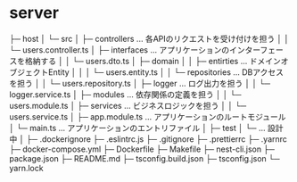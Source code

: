 # server
├─ host
│   └─ src
│        ├─ controllers                      ... 各APIのリクエストを受け付けを担う
│        │   └─ users.controller.ts
│        ├─ interfaces                       ... アプリケーションのインターフェースを格納する
│        │   └─ users.dto.ts
│        ├─ domain
│        │   ├─ entirties                    ... ドメインオブジェクトEntity
│        │   │   └─ users.entity.ts
│        │   └─ repositories                 ... DBアクセスを担う
│        │       └─ users.repository.ts
│        ├─ logger                           ... ログ出力を担う
│        │   └─ logger.service.ts
│        ├─ modules                          ... 依存関係の定義を担う
│        │   └─ users.module.ts
│        ├─ services                         ... ビジネスロジックを担う
│        │   └─ users.service.ts
│        ├─ app.module.ts                    ... アプリケーションのルートモジュール
│        └─ main.ts                          ... アプリケーションのエントリファイル
│
├─ test
│   └─                                       ... 設計中
│
├─ .dockerignore
├─ .eslintrc.js
├─ .gitignore
├─ .prettierrc
├─ .yarnrc
├─ docker-compose.yml
├─ Dockerfile
├─ Makefile
├─ nest-cli.json
├─ package.json
├─ README.md
├─ tsconfig.build.json
├─ tsconfig.json
└─ yarn.lock
